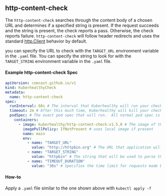 ## http-content-check

The `http-content-check` searches through the content body of a chosen URL and determines if a specified string is present. If the request succeeds and the string is present, the check reports a pass. Otherwise, the check reports failure. `http-content-check` will follow header redirects and uses the standard [http.Client](https://golang.org/pkg/net/http/) behavior by default.

you can specify the URL to check with the `TARGET_URL` environment variable in the `.yaml` file.
You can specify the string to look for with the `TARGET_STRING` environment variable in the `.yaml` file.

#### Example http-content-check Spec

```yaml
apiVersion: comcast.github.io/v1
kind: KuberhealthyCheck
metadata:
  name: http-content-check
spec:
  runInterval: 60s # The interval that Kuberhealthy will run your check on
  timeout: 2m # After this much time, Kuberhealthy will kill your check and consider it "failed"
  podSpec: # The exact pod spec that will run.  All normal pod spec is valid here.
    containers:
      - image: kuberhealthy/http-content-check:v1.5.0 # The image of the check you just pushed
        imagePullPolicy: IfNotPresent # uses local image if present
        name: main
        env:
          - name: "TARGET_URL"
            value: "http://httpbin.org" # The URL that application will use to look for a specified string
          - name: "TARGET_STRING"
            value: "httpbin" # The string that will be used to parse through provided URL
          - name: "TIMEOUT_DURATION"
            value: "30s" # Specifies the time limit for requests made by the client to the URL
```

#### How-to

Apply a `.yaml` file similar to the one shown above with `kubectl apply -f`
